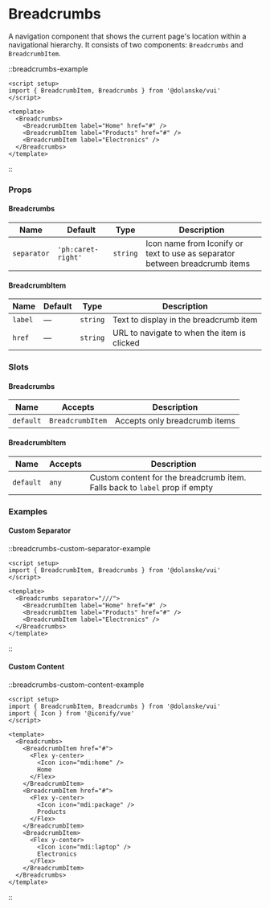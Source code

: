 # Breadcrumbs

A navigation component that shows the current page's location within a navigational hierarchy. It consists of two components: `Breadcrumbs` and `BreadcrumbItem`.

::breadcrumbs-example

```vue
<script setup>
import { BreadcrumbItem, Breadcrumbs } from '@dolanske/vui'
</script>

<template>
  <Breadcrumbs>
    <BreadcrumbItem label="Home" href="#" />
    <BreadcrumbItem label="Products" href="#" />
    <BreadcrumbItem label="Electronics" />
  </Breadcrumbs>
</template>
```

::

### Props

#### Breadcrumbs

| Name        | Default            | Type     | Description                                                                 |
| ----------- | ------------------ | -------- | --------------------------------------------------------------------------- |
| `separator` | `'ph:caret-right'` | `string` | Icon name from Iconify or text to use as separator between breadcrumb items |

#### BreadcrumbItem

| Name    | Default | Type     | Description                                 |
| ------- | ------- | -------- | ------------------------------------------- |
| `label` | —       | `string` | Text to display in the breadcrumb item      |
| `href`  | —       | `string` | URL to navigate to when the item is clicked |

### Slots

#### Breadcrumbs

| Name      | Accepts          | Description                   |
| --------- | ---------------- | ----------------------------- |
| `default` | `BreadcrumbItem` | Accepts only breadcrumb items |

#### BreadcrumbItem

| Name      | Accepts | Description                                                                 |
| --------- | ------- | --------------------------------------------------------------------------- |
| `default` | `any`   | Custom content for the breadcrumb item. Falls back to `label` prop if empty |

### Examples

#### Custom Separator

::breadcrumbs-custom-separator-example

```vue
<script setup>
import { BreadcrumbItem, Breadcrumbs } from '@dolanske/vui'
</script>

<template>
  <Breadcrumbs separator="///">
    <BreadcrumbItem label="Home" href="#" />
    <BreadcrumbItem label="Products" href="#" />
    <BreadcrumbItem label="Electronics" />
  </Breadcrumbs>
</template>
```

::

#### Custom Content

::breadcrumbs-custom-content-example

```vue
<script setup>
import { BreadcrumbItem, Breadcrumbs } from '@dolanske/vui'
import { Icon } from '@iconify/vue'
</script>

<template>
  <Breadcrumbs>
    <BreadcrumbItem href="#">
      <Flex y-center>
        <Icon icon="mdi:home" />
        Home
      </Flex>
    </BreadcrumbItem>
    <BreadcrumbItem href="#">
      <Flex y-center>
        <Icon icon="mdi:package" />
        Products
      </Flex>
    </BreadcrumbItem>
    <BreadcrumbItem>
      <Flex y-center>
        <Icon icon="mdi:laptop" />
        Electronics
      </Flex>
    </BreadcrumbItem>
  </Breadcrumbs>
</template>
```

::
